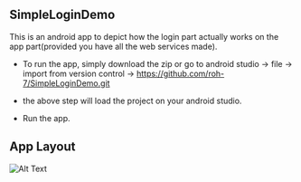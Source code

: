 ## SimpleLoginDemo

This is an android app to depict how the login part actually works on the app part(provided you have all the web services made).

* To run the app, simply download the zip or go to android studio -> file -> import from version control 
  -> https://github.com/roh-7/SimpleLoginDemo.git
  
* the above step will load the project on your android studio.
* Run the app.

## App Layout
![Alt Text](https://image.ibb.co/cpUcmz/Screenshot_2018_10_05_15_09_22.png)

